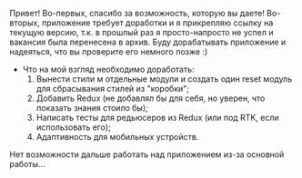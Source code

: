 Привет!
Во-первых, спасибо за возможность, которую вы даете!
Во-вторых, приложение требует доработки и я прикрепляю ссылку на текущую версию, т.к. в прошлый раз я просто-напросто не успел и вакансия была перенесена в архив. Буду дорабатывать приложение и надеяться, что вы проверите его немного позже :)

* Что на мой взгляд необходимо доработать:
  1. Вынести стили м отдельные модули и создать один reset модуль для сбрасывания стилей из "коробки";
  2. Добавить Redux (не добавлял бы для себя, но уверен, что показать знания стоило бы);
  3. Написать тесты для редьюсеров из Redux (или под RTK, если использовать его);
  4. Адаптивность для мобильных устройств.

Нет возможности дальше работать над приложением из-за основной работы...
